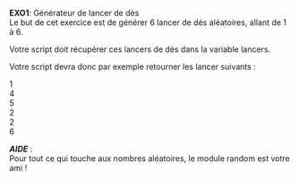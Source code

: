 **EXO1**: Générateur de lancer de dès
<br>
Le but de cet exercice est de générer 6 lancer de dés aléatoires, allant de 1 à 6.

Votre script doit récupérer ces lancers de dés dans la variable lancers.

Votre script devra donc par exemple retourner les lancer suivants : <br>

1 <br>
4<br>
5<br>
2<br>
2<br>
6<br>

***AIDE*** : 
<br>
Pour tout ce qui touche aux nombres aléatoires, le module random est votre ami !